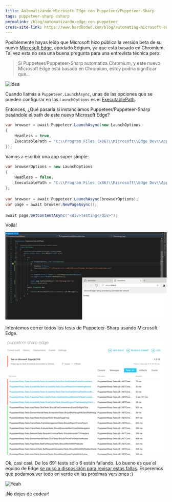 ```yaml
---
title: Automatizando Microsoft Edge con Puppeteer/Puppeteer-Sharp
tags: puppeteer-sharp csharp
permalink: /blog/automatizando-edge-con-puppeteer
cross-site-link: https://www.hardkoded.com/blog/automating-microsoft-edge-puppteer-sharp
---
```


Posiblemente hayas leído que Microsoft hizo pública la versión beta de su nuevo [Microsoft Edge](https://www.microsoftedgeinsider.com/es-es/), apodado Edgium, ya que está basado en Chromium. Tal vez esta no sea una buena pregunta para una entrevista técnica pero:

>Si Puppeteer/Puppeteer-Sharp automatiza Chromium, y este nuevo Microsoft Edge está basado en Chromium, estoy podría significar que...

![Idea](https://media.giphy.com/media/B5AVgxf0OzlyE/giphy.gif)

Cuando llamás a `Puppeteer.LaunchAsync`, unas de las opciones que se pueden configurar en las `LaunchOptions` es el [ExecutablePath](https://www.puppeteersharp.com/api/PuppeteerSharp.LaunchOptions.html#PuppeteerSharp_LaunchOptions_ExecutablePath).

Entonces, ¿Qué pasaría si instanciamos Puppeteer/Puppeteer-Sharp pasándole el path de este nuevo Microsoft Edge?

```cs
var browser = await Puppeteer.LaunchAsync(new LaunchOptions
{
    Headless = true,
    ExecutablePath = "C:\\Program Files (x86)\\Microsoft\\Edge Dev\\Application\\msedge.exe"
});
```

Vamos a escribir una app super simple:

```cs
var browserOptions = new LaunchOptions
{
    Headless = false,
    ExecutablePath = "C:\\Program Files (x86)\\Microsoft\\Edge Dev\\Application\\msedge.exe"
};

var browser = await Puppeteer.LaunchAsync(browserOptions);
var page = await browser.NewPageAsync();

await page.SetContentAsync("<div>Testing</div>");
```

Voilà!

![demo running](https://github.com/kblok/kblok.github.io/raw/master/img/microsoft-edge-puppeteer/demo-running.png)

Intentemos correr todos los tests de Puppeteer-Sharp usando Microsoft Edge.

![tests running](https://github.com/kblok/kblok.github.io/raw/master/img/microsoft-edge-puppeteer/test.png)

Ok, casi casi. De los 691 tests sólo 6 están fallando. Lo bueno es que el equipo de Edge [se puso a disposición para revisar estas fallas](https://twitter.com/EdgeDevTools/status/1201978063015333889). Esperemos que podamos ver todo en verde en las próximas versiones :)

![Yeah](https://media1.giphy.com/media/TdfyKrN7HGTIY/giphy.gif?cid=790b76115cbda5016531733341f0d371)

¡No dejes de codear!


